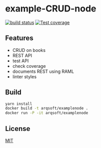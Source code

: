 # example-CRUD-node

  [![build status][travis-image]][travis-url]
  [![Test coverage][codecov-image]][codecov-url]

## Features
  * CRUD on books
  * REST API
  * test API
  * check coverage
  * documents REST using RAML
  * linter styles

## Build
```bash
yarn install
docker build -t arqsoft/examplenode .
docker run -P -it arqsoft/examplenode
```

## License

[MIT](./LICENSE)

[travis-image]: https://img.shields.io/travis/UNArqui17i-B/example-CRUD-node/master.svg?style=flat-square
[travis-url]: https://travis-ci.org/UNArqui17i-B/example-CRUD-node
[codecov-image]: https://img.shields.io/codecov/c/github/UNArqui17i-B/example-CRUD-node.svg?style=flat-square
[codecov-url]: https://codecov.io/gh/UNArqui17i-B/example-CRUD-node
